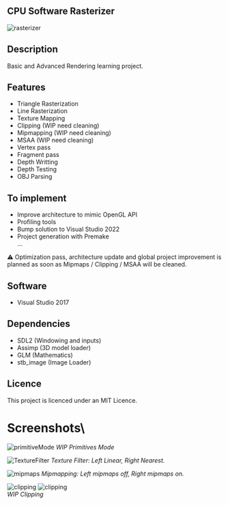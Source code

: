 ## CPU Software Rasterizer
![rasterizer](https://github.com/maxbrundev/Rasterizer/assets/32653095/0c8099a7-6bdf-48cd-a0fb-d07e6d025843)

## Description
Basic and Advanced Rendering learning project.

## Features
- Triangle Rasterization
- Line Rasterization
- Texture Mapping
- Clipping (WIP need cleaning)
- Mipmapping (WIP need cleaning)
- MSAA (WIP need cleaning)
- Vertex pass
- Fragment pass
- Depth Writting
- Depth Testing
- OBJ Parsing

## To implement
- Improve architecture to mimic OpenGL API
- Profiling tools
- Bump solution to Visual Studio 2022
- Project generation with Premake  
...

⚠️ Optimization pass, architecture update and global project improvement is planned as soon as Mipmaps / Clipping / MSAA will be cleaned.

## Software
- Visual Studio 2017

## Dependencies
- SDL2 (Windowing and inputs)
- Assimp (3D model loader)
- GLM (Mathematics)
- stb_image (Image Loader)

## Licence
This project is licenced under an MIT Licence.

# Screenshots\
![primitiveMode](https://github.com/maxbrundev/Rasterizer/assets/32653095/b64fe571-727d-4a26-b3eb-ddd2880add62)
*WIP Primitives Mode*

![TextureFilter](https://github.com/maxbrundev/Rasterizer/assets/32653095/b9a5a633-657d-4205-8575-53fdfb76b4b3)
*Texture Filter: Left Linear, Right Nearest.*

![mipmaps](https://github.com/maxbrundev/Rasterizer/assets/32653095/2aae379f-106f-4db3-85b7-4c7882392c71)
*Mipmapping: Left mipmaps off, Right mipmaps on.*

![clipping](https://github.com/maxbrundev/Rasterizer/assets/32653095/c23a9317-4718-475e-8232-5d0f201bc953)
![clipping](https://github.com/maxbrundev/Rasterizer/assets/32653095/f02a9ab8-7133-46ac-8207-5ba1e4d35e77)   
*WIP Clipping*
